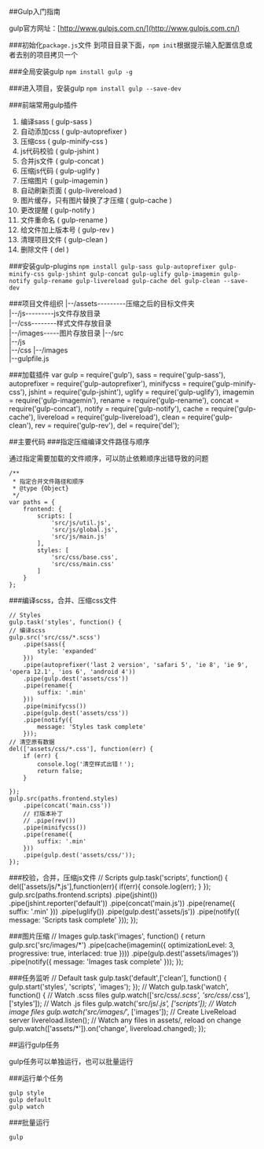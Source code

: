 ##Gulp入门指南


gulp官方网址：[http://www.gulpjs.com.cn/](http://www.gulpjs.com.cn/)


###初始化`package.js`文件
到项目目录下面，`npm init`根据提示输入配置信息或者去别的项目拷贝一个

###全局安装gulp
`npm install gulp -g`

###进入项目，安装gulp
`npm install gulp --save-dev`


###前端常用gulp插件
1. 编译sass ( gulp-sass )
2. 自动添加css ( gulp-autoprefixer )
3. 压缩css ( gulp-minify-css )
4. js代码校验 ( gulp-jshint )
5. 合并js文件 ( gulp-concat )
6. 压缩js代码 ( gulp-uglify )
7. 压缩图片 ( gulp-imagemin )
8. 自动刷新页面 ( gulp-livereload )
9. 图片缓存，只有图片替换了才压缩 ( gulp-cache )
10. 更改提醒 ( gulp-notify )
11. 文件重命名 ( gulp-rename )
12. 给文件加上版本号 ( gulp-rev )
13. 清理项目文件 ( gulp-clean )
14. 删除文件 ( del )

###安装gulp-plugins
`npm install gulp-sass gulp-autoprefixer gulp-minify-css gulp-jshint gulp-concat gulp-uglify gulp-imagemin gulp-notify gulp-rename gulp-livereload gulp-cache del gulp-clean --save-dev`


###项目文件组织
	|--/assets---------压缩之后的目标文件夹   
		|--/js---------js文件存放目录   
		|--/css--------样式文件存放目录   
		|--/images-----图片存放目录 
	|--/src   
		|--/js   
		|--/css
		|--/images   
	|--gulpfile.js

###加载插件
	var gulp = require('gulp'),
	    sass = require('gulp-sass'),
	    autoprefixer = require('gulp-autoprefixer'),
	    minifycss = require('gulp-minify-css'),
	    jshint = require('gulp-jshint'),
	    uglify = require('gulp-uglify'),
	    imagemin = require('gulp-imagemin'),
	    rename = require('gulp-rename'),
	    concat = require('gulp-concat'),
	    notify = require('gulp-notify'),
	    cache = require('gulp-cache'),
	    livereload = require('gulp-livereload'),
	    clean = require('gulp-clean'),
	    rev = require('gulp-rev'),
	    del = require('del');


##主要代码
###指定压缩编译文件路径与顺序


通过指定需要加载的文件顺序，可以防止依赖顺序出错导致的问题


	/**
	 * 指定合并文件路径和顺序
	 * @type {Object}
	 */
	var paths = {
	    frontend: {
	        scripts: [
	            'src/js/util.js',
	            'src/js/global.js',
	            'src/js/main.js'
	        ],
	        styles: [
	            'src/css/base.css',
	            'src/css/main.css'
	        ]
	    }
	};



###编译scss，合并、压缩css文件

	// Styles
	gulp.task('styles', function() {
    // 编译scss
    gulp.src('src/css/*.scss')
        .pipe(sass({
            style: 'expanded'
        }))
        .pipe(autoprefixer('last 2 version', 'safari 5', 'ie 8', 'ie 9', 'opera 12.1', 'ios 6', 'android 4'))
        .pipe(gulp.dest('assets/css'))
        .pipe(rename({
            suffix: '.min'
        }))
        .pipe(minifycss())
        .pipe(gulp.dest('assets/css'))
        .pipe(notify({
            message: 'Styles task complete'
        }));
    // 清空原有数据
    del(['assets/css/*.css'], function(err) {
        if (err) {
            console.log('清空样式出错！');
            return false;
        }

    });
    gulp.src(paths.frontend.styles)
        .pipe(concat('main.css'))
        // 打版本补丁
        // .pipe(rev())
        .pipe(minifycss())
        .pipe(rename({
            suffix: '.min'
        }))
        .pipe(gulp.dest('assets/css/'));
	});



###校验，合并，压缩js文件
	// Scripts
	gulp.task('scripts', function() {
	    del(['assets/js/*.js'],function(err){
	        if(err){
	            console.log(err);
	        }
	    });
	    gulp.src(paths.frontend.scripts)
	        .pipe(jshint())
	        .pipe(jshint.reporter('default'))
	        .pipe(concat('main.js'))
	        .pipe(rename({
	            suffix: '.min'
	        }))
	        .pipe(uglify())
	        .pipe(gulp.dest('assets/js'))
	        .pipe(notify({
	            message: 'Scripts task complete'
	        }));
	});


###图片压缩
	// Images
	gulp.task('images', function() {
	    return gulp.src('src/images/*')
	        .pipe(cache(imagemin({
	            optimizationLevel: 3,
	            progressive: true,
	            interlaced: true
	        })))
	        .pipe(gulp.dest('assets/images'))
	        .pipe(notify({
	            message: 'Images task complete'
	        }));
	});


###任务监听
	// Default task
	gulp.task('default',['clean'], function() {
	    gulp.start('styles', 'scripts', 'images');
	});
	// Watch
	gulp.task('watch', function() {
	    // Watch .scss files
	    gulp.watch(['src/css/*.scss', 'src/css/*.css'], ['styles']);
	    // Watch .js files
	    gulp.watch('src/js/*.js', ['scripts']);
	    // Watch image files
	    gulp.watch('src/images/*', ['images']);
	    // Create LiveReload server
	    livereload.listen();
	    // Watch any files in assets/, reload on change
	    gulp.watch(['assets/*']).on('change', livereload.changed);
	});


##运行gulp任务


gulp任务可以单独运行，也可以批量运行


###运行单个任务

	gulp style
	gulp default
	gulp watch

###批量运行

	gulp